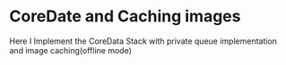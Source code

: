 # CoreDate and Caching images
Here I Implement the CoreData Stack with private queue implementation and image caching(offline mode)
